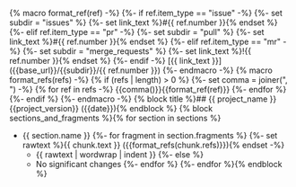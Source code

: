 {% macro format_ref(ref) -%}
    {%- if ref.item_type == "issue" -%}
        {%- set subdir = "issues" %}
        {%- set link_text %}#{{ ref.number }}{% endset %}
    {%- elif ref.item_type == "pr" -%}
        {%- set subdir = "pull" %}
        {%- set link_text %}#{{ ref.number }}{% endset %}
    {%- elif ref.item_type == "mr" -%}
        {%- set subdir = "merge_requests" %}
        {%- set link_text %}!{{ ref.number }}{% endset %}
    {%- endif -%}
[{{ link_text }}]({{base_url}}/{{subdir}}/{{ ref.number }})
{%- endmacro -%}
{% macro format_refs(refs) -%}
    {% if (refs | length) > 0 %}
        {%- set comma = joiner(", ") -%}
        {% for ref in refs -%}
            {{comma()}}{{format_ref(ref)}}
        {%- endfor %}
    {%- endif %}
{%- endmacro -%}
{% block title %}## {{ project_name }} {{project_version}} ({{date}}){% endblock %}
{% block sections_and_fragments %}{% for section in sections %}
- {{ section.name }}
{%- for fragment in section.fragments %}
{%- set rawtext %}{{ chunk.text }} ({{format_refs(chunk.refs)}}){% endset -%}
  - {{ rawtext | wordwrap | indent }}
{%- else %}
  - No significant changes
{%- endfor %}
{%- endfor %}{% endblock %}
